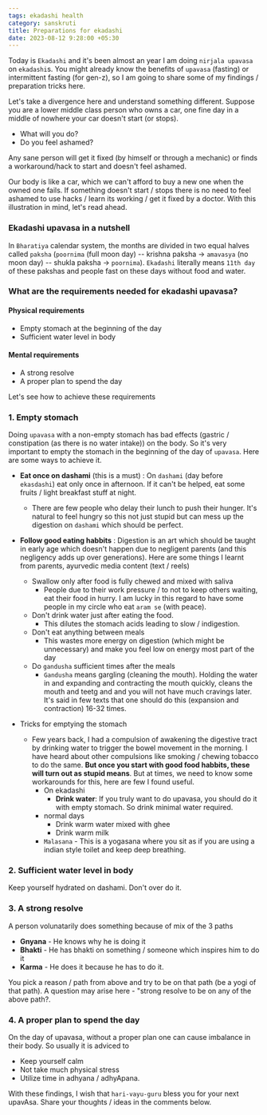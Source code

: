 ```yaml
---
tags: ekadashi health
category: sanskruti
title: Preparations for ekadashi
date: 2023-08-12 9:28:00 +05:30
---
```


Today is `Ekadashi` and it's been almost an year I am doing `nirjala upavasa` on `ekadashi`s. You might already know the benefits of `upavasa` (fasting) or intermittent fasting (for gen-z), so I am going to share some of my findings / preparation tricks here.

Let's take a divergence here and understand something different. Suppose you are a lower middle class person who owns a car, one fine day in a middle of nowhere your car doesn't start (or stops). 
- What will you do?
- Do you feel ashamed?

Any sane person will get it fixed (by himself or through a mechanic) or finds a workaround/hack to start and doesn't feel ashamed. 

Our body is like a car, which we can't afford to buy a new one when the owned one fails. If something doesn't start / stops there is no need to feel ashamed to use hacks / learn its working / get it fixed by a doctor. With this illustration in mind, let's read ahead.

### Ekadashi upavasa in a nutshell
In `Bharatiya` calendar system, the months are divided in two equal halves called `paksha` (`poornima` (full moon day) -- krishna paksha ->  `amavasya` (no moon day) -- shukla paksha -> `poornima`). `Ekadashi` literally means `11th day` of these pakshas and people fast on these days without food and water.

### What are the requirements needed for ekadashi upavasa?

#### Physical requirements
- Empty stomach at the beginning of the day
- Sufficient water level in body

#### Mental requirements
- A strong resolve
- A proper plan to spend the day

Let's see how to achieve these requirements

### 1. Empty stomach
Doing `upavasa` with a non-empty stomach has bad effects (gastric / constipation (as there is no water intake)) on the body. So it's very important to empty the stomach in the beginning of the day of `upavasa`. Here are some ways to achieve it. 

- __Eat once on dashami__ (this is a must) : On `dashami` (day before `ekasdashi`) eat only once in afternoon. If it can't be helped, eat some fruits / light breakfast stuff at night.
    - There are few people who delay their lunch to push their hunger. It's natural to feel hungry so this not just stupid but can mess up the digestion on `dashami` which should be perfect.

- __Follow good eating habbits__ : Digestion is an art which should be taught in early age which doesn't happen due to negligent parents (and this negligency adds up over generations). Here are some things I learnt from parents, ayurvedic media content (text / reels)
    - Swallow only after food is fully chewed and mixed with saliva
        - People due to their work pressure / to not to keep others waiting, eat their food in hurry. I am lucky in this regard to have some people in my circle who eat `aram se` (with peace).
    - Don't drink water just after eating the food.
        - This dilutes the stomach acids leading to slow / indigestion.
    - Don't eat anything between meals
        - This wastes more energy on digestion (which might be unnecessary) and make you feel low on energy most part of the day
    - Do `gandusha` sufficient times after the meals
        - `Gandusha` means gargling  (cleaning the mouth). Holding the water in and expanding and contracting the mouth quickly, cleans the mouth and teetg and  and you will not have much cravings later. It's said in few texts that one should do this (expansion and contraction) 16-32 times.

-  Tricks for emptying the stomach
    - Few years back, I had a compulsion of awakening the digestive tract by drinking water to trigger the bowel movement in the morning. I have heard about other compulsions like smoking / chewing tobacco to do the same. __But once you start with good food habbits, these will turn out as stupid means__. But at times, we need to know some workarounds for this, here are few I found useful.
        - On ekadashi
            - __Drink water__: If you truly want to do upavasa, you should do it with empty stomach. So drink minimal water required.
        - normal days
            - Drink warm water mixed with ghee
            - Drink warm milk
        - `Malasana` - This is a yogasana where you sit as if you are using a indian style toilet and keep deep breathing.


### 2. Sufficient water level in body
Keep yourself hydrated on dashami. Don't over do it.

### 3. A strong resolve
A person volunatarily does something because of mix of the 3 paths
- __Gnyana__ - He knows why he is doing it
- __Bhakti__ - He has bhakti on something / someone which inspires him to do it
- __Karma__ - He does it because he has to do it.

You pick a reason / path from above and try to be on that path (be a yogi of that path). A question may arise here - "strong resolve to be on any of the above path?.

### 4. A proper plan to spend the day
On the day of upavasa, without a proper plan one can cause imbalance in their body. So usually it is adviced to
- Keep yourself calm
- Not take much physical stress
- Utilize time in adhyana / adhyApana.

With these findings, I wish that `hari-vayu-guru` bless you for your next upavAsa. Share your thoughts / ideas in the comments below.
